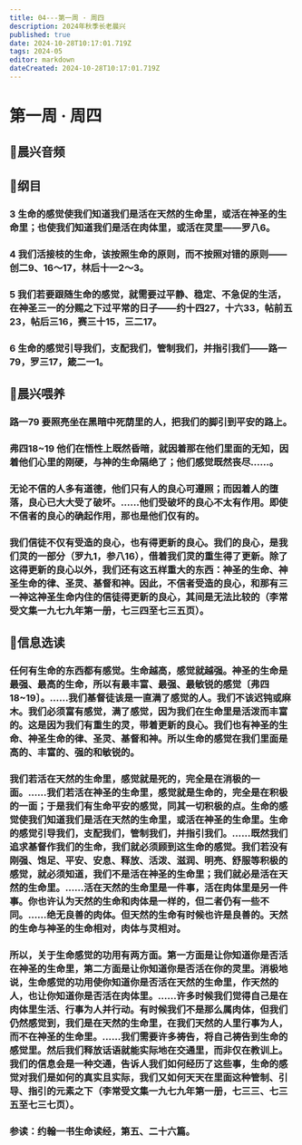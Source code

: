 ```yaml
---
title: 04---第一周 · 周四
description: 2024年秋季长老晨兴
published: true
date: 2024-10-28T10:17:01.719Z
tags: 2024-05
editor: markdown
dateCreated: 2024-10-28T10:17:01.719Z
---
```


# 第一周 · 周四
## 🎵晨兴音频

## 📖纲目

### 3   生命的感觉使我们知道我们是活在天然的生命里，或活在神圣的生命里；也使我们知道我们是活在肉体里，或活在灵里——罗八6。

### 4   我们活接枝的生命，该按照生命的原则，而不按照对错的原则——创二9、16～17，林后十一2～3。

### 5 我们若要跟随生命的感觉，就需要过平静、稳定、不急促的生活，在神圣三一的分赐之下过平常的日子——约十四27，十六33，帖前五23，帖后三16，赛三十15，三二17。

### 6   生命的感觉引导我们，支配我们，管制我们，并指引我们——路一79，罗三17，箴二一1。

## 📖晨兴喂养

### 路一79    要照亮坐在黑暗中死荫里的人，把我们的脚引到平安的路上。

### 弗四18~19    他们在悟性上既然昏暗，就因着那在他们里面的无知，因着他们心里的刚硬，与神的生命隔绝了；他们感觉既然丧尽……。

### 无论不信的人多有道德，他们只有人的良心可遵照；而因着人的堕落，良心已大大受了破坏。……他们受破坏的良心不太有作用。即使不信者的良心的确起作用，那也是他们仅有的。

### 我们信徒不仅有受造的良心，也有得更新的良心。我们的良心，是我们灵的一部分（罗九1，参八16），借着我们灵的重生得了更新。除了这得更新的良心以外，我们还有这五样重大的东西：神圣的生命、神圣生命的律、圣灵、基督和神。因此，不信者受造的良心，和那有三一神这神圣生命内住的信徒得更新的良心，其间是无法比较的（李常受文集一九七九年第一册，七三四至七三五页）。

## 📖信息选读

### 任何有生命的东西都有感觉。生命越高，感觉就越强。神圣的生命是最强、最高的生命，所以有最丰富、最强、最敏锐的感觉〔弗四18~19〕。……我们基督徒该是一直满了感觉的人。我们不该迟钝或麻木。我们必须富有感觉，满了感觉，因为我们在生命里是活泼而丰富的。这是因为我们有重生的灵，带着更新的良心。我们也有神圣的生命、神圣生命的律、圣灵、基督和神。所以生命的感觉在我们里面是高的、丰富的、强的和敏锐的。

### 我们若活在天然的生命里，感觉就是死的，完全是在消极的一面。……我们若活在神圣的生命里，感觉就是生命的，完全是在积极的一面；于是我们有生命平安的感觉，同其一切积极的点。生命的感觉使我们知道我们是活在天然的生命里，或活在神圣的生命里。生命的感觉引导我们，支配我们，管制我们，并指引我们。……既然我们追求基督作我们的生命，我们就必须顾到这生命的感觉。我们若没有刚强、饱足、平安、安息、释放、活泼、滋润、明亮、舒服等积极的感觉，就必须知道，我们不是活在神圣的生命里；我们就必是活在天然的生命里。……活在天然的生命里是一件事，活在肉体里是另一件事。你也许认为天然的生命和肉体是一样的，但二者仍有一些不同。……绝无良善的肉体。但天然的生命有时候也许是良善的。天然的生命与神圣的生命相对，肉体与灵相对。

### 所以，关于生命感觉的功用有两方面。第一方面是让你知道你是否活在神圣的生命里，第二方面是让你知道你是否活在你的灵里。消极地说，生命感觉的功用使你知道你是否活在天然的生命里，作天然的人，也让你知道你是否活在肉体里。……许多时候我们觉得自己是在肉体里生活、行事为人并行动。有时候我们不是那么属肉体，但我们仍然感觉到，我们是在天然的生命里，在我们天然的人里行事为人，而不在神圣的生命里。……我们需要许多祷告，将自己祷告到生命的感觉里。然后我们释放话语就能实际地在交通里，而非仅在教训上。我们的信息会是一种交通，告诉人我们如何经历了这些事，生命的感觉对我们是如何的真实且实际，我们又如何天天在里面这种管制、引导、指引的元素之下（李常受文集一九七九年第一册，七三三、七三五至七三七页）。

### 参读：约翰一书生命读经，第五、二十六篇。
<!-- Google tag (gtag.js) -->
<script async src="https://www.googletagmanager.com/gtag/js?id=G-1P8709Z16T"></script>
<script>
  window.dataLayer = window.dataLayer || [];
  function gtag(){dataLayer.push(arguments);}
  gtag('js', new Date());

  gtag('config', 'G-1P8709Z16T');
</script>